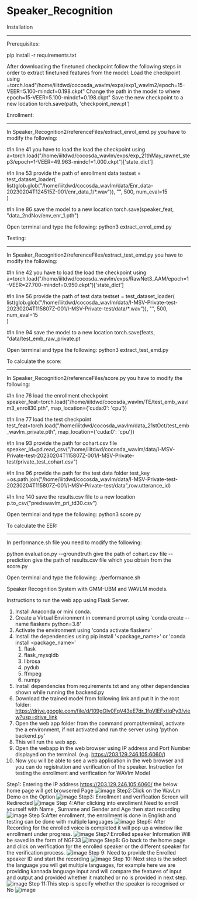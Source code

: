 # Speaker_Recognition
Installation
____________

Prerequisites:

pip install -r requirements.txt

After downloading the finetuned checkpoint follow the following steps in order to extract finetuned features from the model:
Load the checkpoint using =torch.load"/home/iiitdwd/cocosda_wavlm/exps/exp1_wavlm2/epoch=15-VEER=5.100-mindcf=0.198.ckpt"
Change the path in the model to where epoch=15-VEER=5.100-mindcf=0.198.ckpt"
Save the new checkpoint to a new location torch.save(path, 'checkpoint_new.pt')

Enrollment:
___________
In Speaker_Recognition2/referenceFiles/extract_enrol_emd.py you have to modify the following:

#In line 41 you have to load the load the checkpoint using
a=torch.load("/home/iiitdwd/cocosda_wavlm/exps/exp_21thMay_rawnet_step3/epoch=1-VEER=49.963-mindcf=1.000.ckpt")['state_dict']

#In line 53 provide the path of enrollment data
testset = test_dataset_loader(
    list(glob.glob("/home/iiitdwd/cocosda_wavlm/data/Enr_data-20230204T124515Z-001/enr_data_1/*.wav")),
    "",
    500,
    num_eval=15   
)

#In line 86 save the model to a new location
torch.save(speaker_feat, "data_2ndNov/env_enr_1.pth")

Open terminal and type the following:
python3 extract_enrol_emd.py

Testing:
________
In Speaker_Recognition2/referenceFiles/extract_test_emd.py you have to modify the following:

#In line 42 you have to load the load the checkpoint using
a=torch.load("/home/iiitdwd/cocosda_wavlm/exps/RawNet3_AAM/epoch=1-VEER=27.700-mindcf=0.950.ckpt")['state_dict']

#In line 56 provide the path of test data
testset = test_dataset_loader(
    list(glob.glob("/home/iiitdwd/cocosda_wavlm/data/I-MSV-Private-test-20230204T115807Z-001/I-MSV-Private-test/data/*.wav")),
    "",
    500,
    num_eval=15   
)

#In line 94 save the model to a new location
torch.save(feats, "data/test_emb_raw_private.pt

Open terminal and type the following:
python3 extract_test_emd.py

To calculate the score:
_______________________
In Speaker_Recognition2/referenceFiles/score.py you have to modify the following:

#In line 76 load the enrollment checkpoint
speaker_feat=torch.load("/home/iiitdwd/cocosda_wavlm/TE/test_emb_wavlm3_enroll30.pth", map_location={'cuda:0': 'cpu'})

#In line 77 load the test checkpoint
test_feat=torch.load("/home/iiitdwd/cocosda_wavlm/data_21stOct/test_emb_wavlm_private.pth", map_location={'cuda:0': 'cpu'})

#In line 93 provide the path for cohart.csv file
speaker_id=pd.read_csv("/home/iiitdwd/cocosda_wavlm/data/I-MSV-Private-test-20230204T115807Z-001/I-MSV-Private-test/private_test_cohart.csv")

#In line 96 provide the path for the test data folder
test_key =os.path.join("/home/iiitdwd/cocosda_wavlm/data/I-MSV-Private-test-20230204T115807Z-001/I-MSV-Private-test/data",row.utterance_id) 

#In line 140 save the results.csv file to a new location
p.to_csv("predswavlm_pri_td30.csv")

Open terminal and type the following:
python3 score.py

To calculate the EER:
_____________________
In performance.sh file you need to modify the following:
 
python evaluation.py --groundtruth give the path of cohart.csv file --prediction give the path of results.csv file which you obtain from the score.py

Open terminal and type the following:
./performance.sh

Speaker Recognition System with GMM-UBM and WAVLM models.

Instructions to run the web app using Flask Server.

1. Install Anaconda or mini conda.
2. Create a Virtual Environment in command prompt using 'conda create --name flaskenv python=3.8'
3. Activate the environment using 'conda activate flaskenv'
4. Install the dependencies using pip install '<package_name>' or 'conda install <package_name>'
    1. flask
    2. flask_mysqldb
    3. librosa
    4. pydub
    5. ffmpeg
    6. numpy
5. Install dependencies from requirements.txt and any other dependencies shown while running the backend.py
7. Download the trained model from following link and put it in the root folder:
   https://drive.google.com/file/d/109gOlv0FqV43eE7dr_1fpVIEFxtIqPy3/view?usp=drive_link
8. Open the web app folder from the command prompt/terminal, activate the a environment, if not activated and run the server using 'python backend.py'
9. This will run the web app.
10. Open the webapp in the web browser using IP address and Port Number displayed on the terminal. (e.g. https://203.129.246.105:6060/)
11. Now you will be able to see a web application in the web browser and you can do registration and verification of the speaker.
Instruction for testing the enrollment and verification for WAVlm Model

Step1: Entering the IP address  https://203.129.246.105:6060/ the below home page will get browsered Page
![image](https://github.com/SR-MEiTY/Speaker_Recognition2/assets/104900510/bbaf650c-a2d6-4e16-851a-05cf042796f8)
Step2:Click on the WavLm Demo on the Option
![image](https://github.com/SR-MEiTY/Speaker_Recognition2/assets/104900510/3c44a6f9-aeb2-44ed-9a50-84b34dbc2f58)
Step3: Enrollment and verification Screen will Redirected
![image](https://github.com/SR-MEiTY/Speaker_Recognition2/assets/104900510/23ab41b0-9318-4912-b045-dcf9b3b39cff)
Step 4:After clicking into enrollment Need to enroll yourself with Name , Surname and Gender and Age then start recording 
![image](https://github.com/SR-MEiTY/Speaker_Recognition2/assets/104900510/1f71d064-1e52-4569-b7f4-21f1b1e3e54b)
 Step 5:After enrollment, the enrollment is done in English and testing can be done with multiple languages
 ![image](https://github.com/SR-MEiTY/Speaker_Recognition2/assets/104900510/62c4839e-963b-40fa-a601-78f872a8895d)
 Step6: After Recording for the enrolled voice is completed it will pop up a window like enrollment under progress.
 ![image](https://github.com/SR-MEiTY/Speaker_Recognition2/assets/104900510/44740a78-51e2-4842-9830-54071114cc64)
 Step7:Enrolled speaker Information Will be saved in the form of NGF33
 ![image](https://github.com/SR-MEiTY/Speaker_Recognition2/assets/104900510/2b9f941f-d3fb-4444-a734-54752122d40c)
 Step8: Go back to the home page and click on verification for the enrolled speaker or the different speaker for the verification process.
 ![image](https://github.com/SR-MEiTY/Speaker_Recognition2/assets/104900510/34be2636-d029-4587-b755-e56366b5475b)
 Step 9: Need to provide the Enrolled speaker ID and start the recording 
 ![image](https://github.com/SR-MEiTY/Speaker_Recognition2/assets/104900510/41435b08-291c-4190-8564-d186bab03340)
 Step 10: Next step is the select the language you will get multiple languages, for example here we are providing kannada language input and will compare the features of input and output and provided 
 whether it matched or no is provided in next step.
 ![image](https://github.com/SR-MEiTY/Speaker_Recognition2/assets/104900510/a073307a-e99f-437b-b36a-727bd8e5175c)
 Step 11:This step is specify whether the speaker is recognised or No
 ![image](https://github.com/SR-MEiTY/Speaker_Recognition2/assets/104900510/9f925f96-c797-43e8-aede-0a35ed06aa2f)
